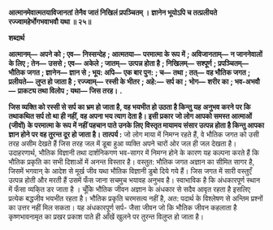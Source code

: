 **आत्मानमेवात्मतयाविजानतां** **तेनैव जातं निखिलं प्रपञ्चितम् ।** **ज्ञानेन भूयोऽपि च तत्प्रलीयते** **रज्ज्वामहेर्भोगभवाभवौ यथा ॥ २५॥** 

**शब्दार्थ** 

**आत्मानम्—** **अपने को** **; एव—** **निस्सन्देह** **; आत्मतया—** **परमात्मा के रूप में** **; अविजानताम्—** **न जाननेवालों के लिए** **; तेन—** **उससे** **; एव—** **अकेले** **; जातम्—** **उत्पन्न होता है** **; निखिलम्—** **सश्पूर्ण** **; प्रपञ्चितम्—** **भौतिक जगत** **; ज्ञानेन—** **ज्ञान से** **; भूय: अपि—** **एक बार पुन:** **; च—** **तथा** **; तत्—** **वह भौतिक जगत** **; प्रलीयते—** **लुप्त हो जाता है** **; रज्ज्वाम्—** **रस्सी के भीतर** **; अहे:—** **सर्प का** **;** **भोग—** **शरीर का** **; भव-अभवौ—** **प्राकट्य तथा विलोप** **; यथा—** **जिस तरह।** **.** 

**जिस व्यक्ति को रस्सी से सर्प का भ्रम हो जाता है, वह भयभीत हो उठता है किन्तु यह** **अनुभव करने पर कि तथाकथित सर्प तो था ही नहीं, वह अपना भय त्याग देता है। इसी प्रकार** **जो लोग आपको समस्त आत्माओं (जीवों) के परमात्मा के रूप में नहीं पहचान पाते उनके लिए** **विस्तृत मायामय संसार उत्पन्न होता है किन्तु आपका ज्ञान होने पर वह तुरन्त दूर हो जाता है।** **तात्पर्य :** जो लोग माया में निमग्न रहते हैं, वे भौतिक जगत को उसी तरह असीम देखते हैं जिस तरह जल में डूबा हुआ व्यक्ति अपने चारों ओर जल ही जल देखता है। उदाहरणार्थ, भौतिक विज्ञानी तथा दार्शनिकगण भव-सागर में निमग्न होने के कारण यह कल्पना करते हैं कि भौतिक प्रकृति का सभी दिशाओं में अनन्त विस्तार है। वस्तुत: भौतिक जगत अज्ञान का सीमित सागर है, जिसमें भगवान् के आदेश से मूर्ख जीव यथा भौतिक विज्ञानी डुबो दिये गये हैं। जिस जगत में सारी वस्तुएँ उत्पन्न होती और मरती हैं उसमें फँस जाना सचमुच भयावह अनुभव है। स्वाभाविक है कि अंधकारपूर्ण स्थान में फँसा व्यकि्त डर जाता है । चूँकि भौतिक जीवन अज्ञान के अंधकार से सदैव आवृत रहता है इसलिए प्रत्येक बद्धजीव भयभीत रहता है। भौतिक प्रकृति चरमसत्य नहीं है, अत: पदार्थ के विश्लेषण से अन्तिम प्रश्नों का उत्तर नहीं मिल सकता। यह अंधकारपूर्ण सर्प- जैसा जीवन जो कि भौतिक जीवन कहलाता है कृष्णभावनामृत का प्रखर प्रकाश पाते ही आँखें खुलने पर तुरन्त विलुप्त हो जाता है।  